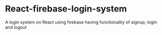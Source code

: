 # React-firebase-login-system
A login system on React using firebase having functionality of signup, login and logout

